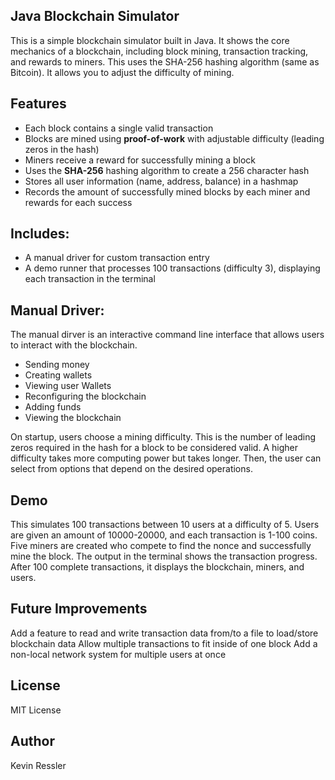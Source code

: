 ## Java Blockchain Simulator

This is a simple blockchain simulator built in Java. It shows the core mechanics of a blockchain, including block mining, transaction tracking, and rewards to miners. This uses the SHA-256 hashing algorithm (same as Bitcoin). It allows you to adjust the difficulty of mining. 

## Features
- Each block contains a single valid transaction
- Blocks are mined using **proof-of-work** with adjustable difficulty (leading zeros in the hash)
- Miners receive a reward for successfully mining a block
- Uses the **SHA-256** hashing algorithm to create a 256 character hash
- Stores all user information (name, address, balance) in a hashmap
- Records the amount of successfully mined blocks by each miner and rewards for each success

## Includes:
- A manual driver for custom transaction entry
- A demo runner that processes 100 transactions (difficulty 3), displaying each transaction in the terminal

## Manual Driver:
The manual dirver is an interactive command line interface that allows users to interact with the blockchain.
- Sending money
- Creating wallets
- Viewing user Wallets
- Reconfiguring the blockchain
- Adding funds   
- Viewing the blockchain

On startup, users choose a mining difficulty. This is the number of leading zeros required in the hash for a block to be considered valid. A higher difficulty takes more computing power but takes longer. Then, the user can select from options that depend on the desired operations.

## Demo 
This simulates 100 transactions between 10 users at a difficulty of 5. Users are given an amount of 10000-20000, and each transaction is 1-100 coins. Five miners are created who compete to find the nonce and successfully mine the block. The output in the terminal shows the transaction progress. After 100 complete transactions, it displays the blockchain, miners, and users.

## Future Improvements
Add a feature to read and write transaction data from/to a file to load/store blockchain data
Allow multiple transactions to fit inside of one block
Add a non-local network system for multiple users at once

## License
MIT License

## Author
Kevin Ressler
